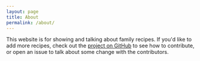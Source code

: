 ```yaml
---
layout: page
title: About
permalink: /about/
---
```


This website is for showing and talking about family recipes. If you'd like to add more recipes, check out the [project on GitHub](https://github.com/githubschool/recipes) to see how to contribute, or open an issue to talk about some change with the contributors.
